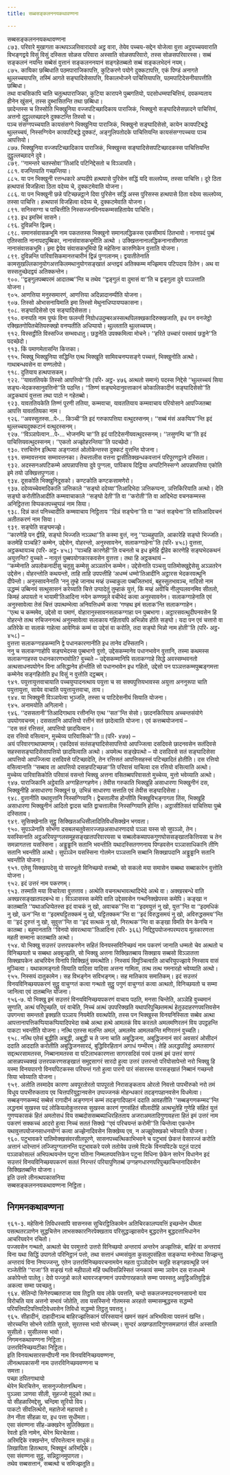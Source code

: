```yaml
---
title: सब्बसङ्कलननयकथावण्णना

---
```

सब्बसङ्कलननयकथावण्णना  
८७३. परिवारे मुखागता कत्थपञ्ञत्तिवारादयो अट्ठ वारा, तेयेव पच्चय-सद्देन योजेत्वा वुत्ता अट्ठपच्चयवाराति विभङ्गद्वये विसुं विसुं दस्सिता सोळस परिवारा अस्साति सोळसपरिवारो, तस्स सोळसपरिवारस्स। सब्बं सङ्कलनं नयन्ति सब्बेसं वुत्तानं सङ्कलननयानं सङ्गहेतब्बतो सब्बं सङ्कलभेदनं नयम्।  
८७५. कायिका छब्बिधाति पठमपाराजिकापत्ति, कुटिकरणे पयोगे दुक्कटापत्ति, एकं पिण्डं अनागते थुल्लच्चयापत्ति, तस्मिं आगते सङ्घादिसेसापत्ति, विकालभोजने पाचित्तियापत्ति, पठमपाटिदेसनीयापत्तीति छब्बिधा।  
तथा वाचसिकापि चाति चतुत्थपाराजिका, कुटिया कारापने पुब्बगतियो, पदसोधम्मपाचित्तियं, दवकम्यताय हीनेन खुंसनं, तस्स दुब्भासितन्ति तथा छब्बिधा।  
छादेन्तस्स च तिस्सोति भिक्खुनिया वज्जपटिच्छादिकाय पाराजिकं, भिक्खुनो सङ्घादिसेसछादने पाचित्तियं, अत्तनो दुट्ठुल्लच्छादने दुक्कटन्ति तिस्सो च।  
पञ्च संसग्गपच्चयाति कायसंसग्गे भिक्खुनिया पाराजिकं, भिक्खुनो सङ्घादिसेसो, कायेन कायपटिबद्धे थुल्लच्चयं, निस्सग्गियेन कायपटिबद्धे दुक्कटं, अङ्गुलिपतोदके पाचित्तियन्ति कायसंसग्गपच्चया पञ्च आपत्तियो।  
८७७. भिक्खुनिया वज्जपटिच्छादिकाय पाराजिकं, भिक्खुस्स सङ्घादिसेसपटिच्छादकस्स पाचित्तियन्ति दुट्ठुल्लच्छादने दुवे।  
८७९. ‘‘गामन्तरे चतस्सोवा’’तिआदि पटिनिद्देसतो च विञ्ञायति।  
८८१. वजन्तियाति गच्छन्तिया।  
८८५. या पन भिक्खुनी रत्तन्धकारे अप्पदीपे हत्थपासे पुरिसेन सद्धिं यदि सल्लपेय्य, तस्सा पाचित्ति। दूरे ठिता हत्थपासं विजहित्वा ठिता वदेय्य चे, दुक्कटमेवाति योजना।  
८८६. या पन भिक्खुनी छन्ने पटिच्छन्नट्ठाने दिवा पुरिसेन सद्धिं अस्स पुरिसस्स हत्थपासे ठिता वदेय्य सल्लपेय्य, तस्सा पाचित्ति। हत्थपासं विजहित्वा वदेय्य चे, दुक्कटमेवाति योजना।  
८९१. सनिस्सग्गा च पाचित्तीति निस्सज्जनविनयकम्मसहितायेव पाचित्ति।  
८९३. इध इमस्मिं सासने।  
८९६. दुविन्नन्ति द्विन्नम्।  
८९८. समानसंवासकभूमि नाम पकतत्तस्स भिक्खुनो समानलद्धिकस्स एकसीमायं ठितभावो। नानापदं पुब्बं एतिस्साति नानापदपुब्बिका, नानासंवासकभूमीति अत्थो । उक्खित्तनानालद्धिकनानासीमगता नानासंवासकभूमि। इमा द्वेयेव संवासकभूमियो हि महेसिना कारुणिकेन वुत्ताति योजना।  
८९९. दुविन्नन्ति पारिवासिकमानत्तचारीनं द्विन्नं पुग्गलानम्। द्वयातीतेनाति कामसुखल्लिकानुयोगअत्तकिलमथानुयोगसङ्खातं अन्तद्वयं अतिक्कम्म मज्झिमाय पटिपदाय ठितेन। अथ वा सस्सतुच्छेदद्वयं अतिक्कन्तेन।  
९००. ‘‘द्वङ्गुलपब्बपरमं आदातब्ब’’न्ति च तथेव ‘‘द्वङ्गुलं वा दुमासं वा’’ति च द्वङ्गुला दुवे पञ्ञत्ताति योजना।  
९०५. आणत्तिया मनुस्समारणं, आणत्तिया अदिन्नादानम्पीति योजना।  
९०७. तिस्सो ओभासनायिमाति इमा तिस्सो मेथुनाधिप्पायप्पकासना।  
९०८. सङ्घादिसेसो एव सङ्घादिसेसता।  
९१०. वनप्पति नाम पुप्फं विना फलन्ती निग्रोधउदुम्बरअस्सत्थपिलक्खकादिरुक्खजाति, इध पन वनजेट्ठो रक्खितगोपितचेतियरुक्खो वनप्पतीति अधिप्पायो। थुल्लताति थुल्लच्चयम्।  
९१२. विस्सट्ठीति विस्सज्जि सम्भवधातु। छड्डनेति उपक्कमित्वा मोचने। ‘‘हरिते उच्चारं पस्सावं छड्डने’’ति पदच्छेदो।  
९१३. किं पमाणमेतासन्ति कित्तका।  
९१५. भिक्खु भिक्खुनिया सद्धिन्ति एत्थ भिक्खूति सामिवचनप्पसङ्गे पच्चत्तं, भिक्खुनोति अत्थो। गाथाबन्धवसेन वा वण्णलोपो।  
९१८. दुतियाय हत्थपासकम्।  
९२२. ‘‘यावततियके तिस्सो आपत्तियो’’ति (परि॰ अट्ठ॰ ४७६ अत्थतो समानं) पदस्स निद्देसे ‘‘थुल्लच्चयं सिया सङ्घ-भेदकस्सानुवत्तिनो’’ति पठन्ति। ‘‘तिण्णं सङ्घभेदानुवत्ताकानं कोकालिकादीनं सङ्घादिसेसो’’ति अट्ठकथायं वुत्तत्ता तथा पाठो न गहेतब्बो।  
९२३. यावततियकेति तिण्णं पूरणी ततिया, कम्मवाचा, यावततियाय कम्मवाचाय परियोसाने आपज्जितब्बा आपत्ति यावततियका नाम।  
९२६. ‘‘अवस्सुतस्स…पे॰… किञ्ची’’ति इदं गरुकापत्तिया वत्थुदस्सनम्। ‘‘सब्बं मंसं अकप्पिय’’न्ति इदं थुल्लच्चयदुक्कटानं वत्थुदस्सनम्।  
९२७. ‘‘विञ्ञापेत्वान…पे॰… भोजनम्पि चा’’ति इदं पाटिदेसनीयवत्थुदस्सनम्। ‘‘लसुणम्पि चा’’ति इदं पाचित्तियवत्थुदस्सनम्। ‘‘एकतो अज्झोहरन्तिया’’ति पदच्छेदो।  
९३०. रत्तचित्तेन इत्थिया अङ्गजातं ओलोकेन्तस्स दुक्कटं वुत्तन्ति योजना।  
९३१. सम्मावत्तनाव सम्मावत्तनका। तेचत्तालीस वत्तना द्वासीतिक्खन्धकवत्तानं परिपूरणट्ठाने दस्सिता।  
९३२. अदस्सनअपटिकम्मे आपन्नापत्तिया दुवे पुग्गला, पापिकाय दिट्ठिया अप्पटिनिस्सग्गे आपन्नापत्तिया एकोति इमे तयो उक्खित्तपुग्गला।  
९३४. दूसकोति भिक्खुनिदूसको। कण्टकोति कण्टकसामणेरो।  
९३७. ददेय्यच्चेवमादिकाति ञत्तिकाले ‘‘सङ्घो ददेय्या’’तिआदिभेदा ञत्तिकप्पना, ञत्तिकिरियाति अत्थो। देति सङ्घो करोतीतिआदीति कम्मवाचाकाले ‘‘सङ्घो देती’’ति वा ‘‘करोती’’ति वा आदिभेदा वचनकम्मस्स अनिट्ठितत्ता विप्पकतपच्चुप्पन्नं नाम सिया।  
९३८. दिन्नं कतं पनिच्चादीति कम्मवाचाय निट्ठिताय ‘‘दिन्नं सङ्घेना’’ति वा ‘‘कतं सङ्घेना’’ति वातिआदिवचनं अतीतकरणं नाम सिया।  
९३९. सङ्घेति सङ्घमज्झे।  
‘‘कारणेहि पन द्वीहि, सङ्घो भिज्जति नञ्ञथा’’ति कस्मा वुत्तं, ननु ‘‘पञ्चहुपालि, आकारेहि सङ्घो भिज्जति। कतमेहि पञ्चहि? कम्मेन, उद्देसेन, वोहरन्तो, अनुस्सावनेन, सलाकग्गाहेना’’ति (परि॰ ४५८) वुत्तत्ता, अट्ठकथायञ्च (परि॰ अट्ठ॰ ४५८) ‘‘पञ्चहि कारणेही’’ति वचनतो च इध इमेहि द्वीहेव कारणेहि सङ्घभेदकथनं अयुत्तन्ति? वुच्चते – नायुत्तं पुब्बपयोगकारकवसेन वुत्तत्ता। तथा हि अट्ठकथायं –  
‘‘कम्मेनाति अपलोकनादीसु चतूसु कम्मेसु अञ्ञतरेन कम्मेन। उद्देसेनाति पञ्चसु पातिमोक्खुद्देसेसु अञ्ञतरेन उद्देसेन। वोहरन्तोति कथयन्तो, ताहि ताहि उपपत्तीहि ‘अधम्मं धम्मो’तिआदीनि अट्ठारस भेदकरवत्थूनि दीपेन्तो। अनुस्सावनेनाति ‘ननु तुम्हे जानाथ मय्हं उच्चाकुला पब्बजितभावं, बहुस्सुतभावञ्च, मादिसो नाम उद्धम्मं उब्बिनयं सत्थुसासनं करेय्याति चित्ते उप्पादेतुं तुम्हाकं युत्तं, किं मय्हं अवीचि नीलुप्पलवनमिव सीतलो, किमहं अपायतो न भायामी’तिआदिना नयेन कण्णमूले वचीभेदं कत्वा अनुस्सावनेन। सलाकग्गाहेनाति एवं अनुस्सावेत्वा तेसं चित्तं उपत्थम्भेत्वा अनिवत्तिधम्मे कत्वा ‘गण्हथ इमं सलाक’न्ति सलाकग्गाहेन।  
‘‘एत्थ च कम्ममेव, उद्देसो वा पमाणं, वोहारानुस्सावनसलाकग्गाहा पन पुब्बभागा। अट्ठारसवत्थुदीपनवसेन हि वोहरन्ते तत्थ रुचिजननत्थं अनुस्सावेत्वा सलाकाय गहितायपि अभिन्नोव होति सङ्घो। यदा पन एवं चत्तारो वा अतिरेके वा सलाकं गाहेत्वा आवेणिकं कम्मं वा उद्देसं वा करोति, तदा सङ्घो भिन्नो नाम होती’’ति (परि॰ अट्ठ॰ ४५८) –  
वुत्तत्ता सलाकग्गाहकम्मानि द्वे पधानकारणानीति इध तानेव दस्सितानि।  
ननु च सलाकग्गाहोपि सङ्घभेदस्स पुब्बभागो वुत्तो, उद्देसकम्मानेव पधानभावेन वुत्तानि, तस्मा कथमस्स सलाकग्गाहस्स पधानकारणभावोति? वुच्चते – उद्देसकम्मानिपि सलाकग्गाहे सिद्धे अवस्सम्भवनतो अत्थसाधनपयोगेन विना असिद्धानेव होन्तीति सो पधानभावेन इध गहितो, उद्देसो पन पञ्ञत्तकम्मपुब्बङ्गमत्ता कम्मेनेव सङ्गहितोति इध विसुं न वुत्तोति दट्ठब्बम्।  
९४१. पयुत्तायुत्तवाचायाति पच्चयुप्पादनत्थाय पयुत्ता च सा सक्यपुत्तियभावस्स अयुत्ता अननुरूपा चाति पयुत्तायुत्ता, सायेव वाचाति पयुत्तायुत्तवाचा, ताय।  
९४४. या भिक्खुनी विञ्ञापेत्वा भुञ्जति, तस्सा च पाटिदेसनीयं सियाति योजना।  
९४५. अनामयोति अगिलानो।  
९४६. ‘‘दससतानी’’तिआदिगाथाय रत्तीनन्ति एत्थ ‘‘सत’’न्ति सेसो। छादनकिरियाय अच्चन्तसंयोगे उपयोगवचनम्। दससतानि आपत्तियो रत्तीनं सतं छादेत्वाति योजना। एवं कत्तब्बयोजनायं –  
‘‘दस सतं रत्तिसतं, आपत्तियो छादयित्वान।  
दस रत्तियो वसित्वान, मुच्चेय्य पारिवासिको’’ति॥ (परि॰ ४७७) –  
अयं परिवारगाथापमाणम्। एकदिवसं सतंसङ्घादिसेसापत्तियो आपज्जित्वा दसदिवसे छादनवसेन सतंदिवसे सहस्ससङ्घादिसेसापत्तियो छादयित्वाति अत्थो। अयमेत्थ सङ्खेपत्थो – यो दसदिवसे सतं सङ्घादिसेसा आपत्तियो आपज्जित्वा दसदिवसे पटिच्छादेति, तेन रत्तिसतं आपत्तिसहस्सं पटिच्छादितं होतीति। दस रत्तियो वसित्वानाति ‘‘सब्बाव ता आपत्तियो दसाहपटिच्छन्ना’’ति परिवासं याचित्वा दस रत्तियो वसित्वाति अत्थो। मुच्चेय्य पारिवासिकोति परिवासं वसन्तो भिक्खु अत्तना वसितब्बपरिवासतो मुच्चेय्य, मुत्तो भवेय्याति अत्थो।  
९४७. पाराजिकानि अट्ठेवाति अग्गहितग्गहणेन। तेवीस गरुकाति भिक्खूहि असाधारणा भिक्खुनीनं दस, भिक्खुनीहि असाधारणा भिक्खूनं छ, उभिन्नं साधारणा सत्ताति एवं तेवीस सङ्घादिसेसा।  
९४८. वुत्तानीति यथावुत्तानि निस्सग्गियानि। द्वेचत्तालीस होन्तीति भिक्खुविभङ्गागता तिंस, भिक्खूहि असाधारणा भिक्खुनीनं आदितो द्वादस चाति द्वाचत्तालीस निस्सग्गियानि होन्ति। अट्ठासीतिसतं पाचित्तिया पुब्बे दस्सिताव।  
९४९. सुसिक्खेनाति सुट्ठु सिक्खितअधिसीलादितिविधसिक्खेन भगवता।  
९५०. सुपञ्ञेनाति सोभणा दसबलचतुवेसारज्जछअसाधारणादयो पञ्ञा यस्स सो सुपञ्ञो, तेन। यसस्सिनाति अट्ठअरियपुग्गलसमूहसङ्खातपरिवारयसा च सब्बलोकब्यापकगुणघोससङ्खातकित्तियसा च तेन समन्नागतत्ता यसस्सिना। अड्ढुड्ढानि सतानि भवन्तीति यथादस्सितगणनाय पिण्डवसेन पञ्ञासाधिकानि तीणि सतानि भवन्तीति अत्थो। सुपञ्ञेन यसस्सिना गोतमेन पञ्ञत्तानि सब्बानि सिक्खापदानि अड्ढुड्ढानि सतानि भवन्तीति योजना।  
९५१. एतेसु सिक्खापदेसु यो सारभूतो विनिच्छयो वत्तब्बो, सो सकलो मया समासेन सब्बथा सब्बाकारेन वुत्तोति योजना।  
९५२. इदं उत्तरं नाम पकरणम्।  
९५३. तस्माति मया विचारेत्वा वुत्तत्ताव। अत्थेति वचनत्थभावत्थादिभेदे अत्थे वा। अक्खरबन्धे वाति अक्खरसङ्खातपदबन्धे वा। विञ्ञासस्स कमेपि वाति उद्देसवसेन गन्थनिक्खेपस्स कमेपि। कङ्खा न कातब्बाति ‘‘यथाअधिप्पेतस्स इदं वाचकं नु खो, अवाचक’’न्ति वा ‘‘इदमयुत्तं नु खो, युत्त’’न्ति वा ‘‘इदमधिकं नु खो, ऊन’’न्ति वा ‘‘इदमघट्टितक्कमं नु खो, घट्टितक्कम’’न्ति वा ‘‘इदं विरुद्धसमयं नु खो, अविरुद्धसमय’’न्ति वा ‘‘इदं दुरुत्तं नु खो, सुवुत्त’’न्ति वा ‘‘इदं सत्थकं नु खो, निरत्थक’’न्ति वा कङ्खा विमति येन केनचि न कातब्बा। बहुमानताति ‘‘विनयो संवरत्थाया’’तिआदिना (परि॰ ३६६) निद्दिट्ठपयोजनपरम्पराय मूलकारणत्ता महती सम्माना कातब्बाति अत्थो।  
९५४. यो भिक्खु सउत्तरं उत्तरपकरणेन सहितं विनयस्सविनिच्छयं नाम पकरणं जानाति धम्मतो चेव अत्थतो च विनिच्छयतो च सब्बथा अवबुज्झति, सो भिक्खु अत्तना सिक्खितब्बाय सिक्खाय सब्बसो विञ्ञातत्ता सिक्खापकेन आचरियेन विनापि सिक्खितुं समत्थोति। निस्सयं विमुञ्चित्वाति आचरियुपज्झाये निस्साय वासं मुञ्चित्वा। यथाकामङ्गतो सियाति यादिसा यादिसा अत्तना गामिता, तत्थ तत्थ गमनारहो भवेय्याति अत्थो।  
९५५. निस्सयं दातुकामेन। सह विभङ्गेन सविभङ्गम्। सह मातिकाय समातिकम्। इदं सउत्तरं विनयविनिच्छयपकरणं सुट्ठु वाचुग्गतं कत्वा गन्थतो सुट्ठु पगुणं वाचुग्गतं कत्वा अत्थतो, विनिच्छयतो च सम्मा जानित्वा एवं दातब्बन्ति योजना।  
९५६-७. यो भिक्खु इमं सउत्तरं विनयविनिच्छयपकरणं वाचाय पठति, मनसा चिन्तेति, अञ्ञेहि वुच्चमानं सुणाति, अत्थं परिपुच्छति, परं वाचेति, निच्चं अत्थं उपपरिक्खति यथापरिपुच्छितमत्थं हेतुउदाहरणपवत्तिवसेन उपगन्त्वा समन्ततो इक्खति पञ्ञाय नियमेति ववत्थपेति, तस्स पन भिक्खुस्स विनयनिस्सिता सब्बेव अत्था आपत्तानापत्तिकप्पियाकप्पियादिपभेदा सब्बे अत्था हत्थे आमलकं विय करतले अमलमणिरतनं विय उपट्ठहन्ति पाकटा भवन्तीति योजना। नत्थि एतस्स मलन्ति अमलं, अमलमेव आमलकन्ति मणिरतनं वुच्चति।  
९५८. नत्थि एतेसं बुद्धीति अबुद्धी, अबुद्धी च ते जना चाति अबुद्धिजना, अबुद्धिजनानं सारं अवसारं ओसीदनं ददाति आददाति करोतीति अबुद्धिजनसारदं, बुद्धिविरहितानं अगाधं गम्भीरम्। तेहि अलद्धपतिट्ठं अमतसागरं सद्दत्थरसामतस्स, निब्बानामतस्स वा पटिलाभकारणत्ता सागरसदिसं परमं उत्तमं इमं उत्तरं सागरं आसन्नपच्चक्खं उत्तरपकरणसङ्खातं समुद्दसागरं सारदो हुत्वा उत्तरं उत्तरन्तो परियोसापेन्तो नरो भिक्खु हि यस्मा विनयपारगो विनयपिटकस्स परियन्तं गतो हुत्वा पारगो पारं संसारस्स पारसङ्खातं निब्बानं गच्छन्तो सिया भवेय्याति योजना।  
९५९. अतोति तस्मादेव कारणा अवपूरतोरतो पापपूरतो निरासङ्कताय ओरतो निवत्तो पापभीरुको नरो तमं विधूय पापभीरुकताय एव चित्तपरियुट्ठानवसेन उप्पज्जनकं मोहन्धकारं तदङ्गपहानवसेन विधमेत्वा। सब्बङ्गणकम्मदं सब्बेसं रागादीनं अङ्गणानं कम्मं तदङ्गादिपहानं ददाति आवहतीति ‘‘सब्बङ्गणकम्मद’’न्ति लद्धनामं सुखस्स पदं लोकियलोकुत्तरस्स सुखस्स कारणं गुणसंहितं सीलादीहि अत्थभूतेहि गुणेहि संहितं युत्तं गुणप्पकासकं हितं अमतोसधं विय सब्बदोससब्बब्याधिरहितताय अजराअमतादिगुणावहत्ता हितं इमं उत्तरं नाम पकरणं सक्कच्चं आदरो हुत्वा निच्चं सततं सिक्खे ‘‘एवं परिचयन्तं करोमी’’ति चिन्तेत्वा एकन्तेन यथावुत्तपयोजनसाधनयोग्गं कत्वा अज्झेनादिवसेन सिक्खेय्य एव, न अज्झुपेक्खको भवेय्याति योजना।  
९६०. पटुभावकरे पातिमोक्खसंवरसीलपूरणे, सासनपच्चत्थिकाभिभवने च पटुभावं छेकत्तं वेसारज्जं करोति अत्तानं धारेन्तानं लज्जिपुग्गलानन्ति पटुभावकरे परमे ततोयेव उत्तमे पिटके विनयपिटके पटुतं पाटवं पञ्ञाकोसल्लं अभिपत्थयन्तेन पटुना यतिना निम्मलप्पवत्तिकेन पटुना विधिना छेकेन सारेन विधानेन इदं सउत्तरं विनयविनिच्छयपकरणं सततं निरन्तरं परियापुणितब्बं उग्गहणधारणपरिपुच्छाचिन्तनादिवसेन सिक्खितब्बन्ति योजना।  
इति उत्तरे लीनत्थपकासनिया  
सब्बसङ्कलननयकथावण्णना निट्ठिता।  


## निगमनकथावण्णना

९६१-३. महेसिनो तिविधस्सापि सासनस्स सुचिरट्ठितिकामेन अतिचिरकालप्पवत्तिं इच्छन्तेन धीमता पसत्थतरञाणेन सुद्धचित्तेन लाभसक्कारनिरपेक्खताय परिसुद्धज्झासयेन बुद्धदत्तेन बुद्धदत्ताभिधानेन आचरियवरेन रचितो।  
पज्जवसेन गन्थतो, अत्थतो चेव परमुत्तरो उत्तरो विनिच्छयो अन्तरायं अन्तरेन अज्झत्तिकं, बाहिरं वा अन्तरायं विना यथा सिद्धिं उपागतो परिनिट्ठानं पत्तो, तथा सत्तानं धम्मसंयुता कुसलूपसंहिता सङ्कप्पा मनोरथा सिज्झन्तु अन्तरायं विना निप्पज्जन्तु, एतेन उत्तरविनिच्छयरचनामयेन महता पुञ्ञोदयेन चतूहि सङ्गहवत्थूहि जनं रञ्जेतीति ‘‘राजा’’ति सङ्खं गतो महीपालो महिं पथविसन्निस्सितं जनकायं सम्मा ञायेन दस राजधम्मे अकोपेन्तो पालेतु। देवो पज्जुन्नो काले थावरजङ्गमानं उपयोगारहकाले सम्मा पवस्सतु अवुट्ठिअतिवुट्ठिकं अकत्वा सम्मा पवच्छतु।  
९६४. सेलिन्दो सिनेरुपब्बतराजा याव तिट्ठति याव लोके पवत्तति, चन्दो सकलजनपदनयनसायनो याव विरोचति याव अत्तनो सभावं जोतेति, ताव यसस्सिनो गोतमस्स अरहतो सम्मासम्बुद्धस्स सद्धम्मो परियत्तिपटिपत्तिपटिवेधवसेन तिविधो सद्धम्मो तिट्ठतु पवत्ततु।  
९६५. सीहादीनं, दाहादीनञ्च बाहिरज्झत्तिकानं परिस्सयानं खमनं सहनं अभिभवित्वा पवत्तनं खन्ति। सोरच्चन्ति सोभने रतोति सुरतो, सुरतस्स भावो सोरच्चम्। सुन्दरं अखण्डतादिगुणसमन्नागतं सीलं अस्साति सुसीलो। सुसीलस्स भावो।  
निगमनकथावण्णना निट्ठिता।  
उत्तरविनिच्छयटीका निट्ठिता।  
इति विनयत्थसारसन्दीपनी नाम विनयविनिच्छयवण्णना,  
लीनत्थपकासनी नाम उत्तरविनिच्छयवण्णना च  
समत्ता।  
पच्छा ठपितगाथायो  
थेरेन थिरचित्तेन, सासनुज्जोतनत्थिना।  
पुञ्ञवा ञाणवा सीली, सुहज्जो मुदुको तथा॥  
यो सीहळारिमद्देसु, चन्दिमा सूरियो विय।  
पाकटो सीवलित्थेरो, महातेजो महायसो॥  
तेन नीता सीहळा या, इध पत्ता सुधीमता।  
एसा संवण्णना सीह-ळक्खरेन सुलिक्खिता॥  
रेवतो इति नामेन, थेरेन थिरचेतसा।  
अरिमद्दिके रक्खन्तेन, परिवत्तेत्वान साधुकं॥  
लिखापिता हितत्थाय, भिक्खूनं अरिमद्दिके।  
एसा संवण्णना सुट्ठु, सन्निट्ठानमुपागता।  
तथेव सब्बसत्तानं, सब्बत्थो च समिज्झतूति॥  